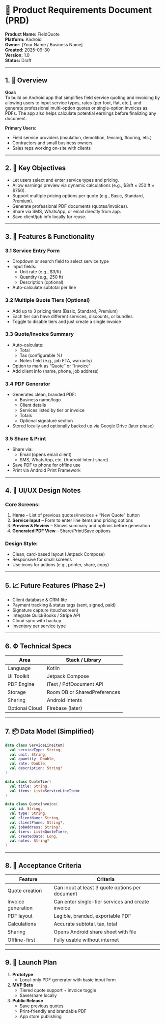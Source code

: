 # 📄 Product Requirements Document (PRD)

**Product Name:** FieldQuote  
**Platform:** Android  
**Owner:** [Your Name / Business Name]  
**Created:** 2025-09-30  
**Version:** 1.0  
**Status:** Draft  

---

## 1. 🧭 Overview

**Goal:**  
To build an Android app that simplifies field service quoting and invoicing by allowing users to input service types, rates (per foot, flat, etc.), and generate professional multi-option quotes or single-option invoices as PDFs. The app also helps calculate potential earnings before finalizing any document.

**Primary Users:**  
- Field service providers (insulation, demolition, fencing, flooring, etc.)  
- Contractors and small business owners  
- Sales reps working on-site with clients  

---

## 2. 🎯 Key Objectives

- Let users select and enter service types and pricing.
- Allow earnings preview via dynamic calculations (e.g., $3/ft × 250 ft = $750).
- Support multiple pricing options per quote (e.g., Basic, Standard, Premium).
- Generate professional PDF documents (quotes/invoices).
- Share via SMS, WhatsApp, or email directly from app.
- Save client/job info locally for reuse.

---

## 3. 🔧 Features & Functionality

### 3.1 Service Entry Form
- Dropdown or search field to select service type
- Input fields:
  - Unit rate (e.g., $3/ft)
  - Quantity (e.g., 250 ft)
  - Description (optional)
- Auto-calculate subtotal per line

### 3.2 Multiple Quote Tiers (Optional)
- Add up to 3 pricing tiers (Basic, Standard, Premium)
- Each tier can have different services, discounts, or bundles
- Toggle to disable tiers and just create a single invoice

### 3.3 Quote/Invoice Summary
- Auto-calculate:
  - Total
  - Tax (configurable %)
  - Notes field (e.g., job ETA, warranty)
- Option to mark as “Quote” or “Invoice”
- Add client info (name, phone, job address)

### 3.4 PDF Generator
- Generates clean, branded PDF:
  - Business name/logo
  - Client details
  - Services listed by tier or invoice
  - Totals
  - Optional signature section
- Stored locally and optionally backed up via Google Drive (later phase)

### 3.5 Share & Print
- Share via:
  - Email (opens email client)
  - SMS, WhatsApp, etc. (Android Intent share)
- Save PDF to phone for offline use
- Print via Android Print Framework

---

## 4. 📲 UI/UX Design Notes

### Core Screens:
1. **Home** – List of previous quotes/invoices + “New Quote” button  
2. **Service Input** – Form to enter line items and pricing options  
3. **Preview & Review** – Shows summary and options before generation  
4. **Generated PDF View** – Share/Print/Save options  

### Design Style:
- Clean, card-based layout (Jetpack Compose)
- Responsive for small screens
- Use icons for actions (e.g., printer, share, copy)

---

## 5. 📈 Future Features (Phase 2+)

- Client database & CRM-lite
- Payment tracking & status tags (sent, signed, paid)
- Signature capture (touchscreen)
- Integrate QuickBooks / Stripe API
- Cloud sync with backup
- Inventory per service type

---

## 6. ⚙️ Technical Specs

| Area           | Stack / Library            |
|----------------|----------------------------|
| Language       | Kotlin                     |
| UI Toolkit     | Jetpack Compose            |
| PDF Engine     | iText / PdfDocument API    |
| Storage        | Room DB or SharedPreferences |
| Sharing        | Android Intents            |
| Optional Cloud | Firebase (later)           |

---

## 7. 📦 Data Model (Simplified)

```kotlin
data class ServiceLineItem(
  val serviceType: String,
  val unit: String,
  val quantity: Double,
  val rate: Double,
  val description: String?
)

data class QuoteTier(
  val title: String,
  val items: List<ServiceLineItem>
)

data class QuoteInvoice(
  val id: String,
  val type: String,
  val clientName: String,
  val clientPhone: String?,
  val jobAddress: String?,
  val tiers: List<QuoteTier>,
  val createdDate: Long,
  val notes: String?
)
```

---

## 8. 🧪 Acceptance Criteria

| Feature                         | Criteria |
|--------------------------------|----------|
| Quote creation                 | Can input at least 3 quote options per document |
| Invoice generation             | Can enter single-tier services and create invoice |
| PDF layout                     | Legible, branded, exportable PDF |
| Calculations                   | Accurate subtotal, tax, total |
| Sharing                        | Opens Android share sheet with file |
| Offline-first                  | Fully usable without internet |

---

## 9. 🚀 Launch Plan

1. **Prototype**  
   - Local-only PDF generator with basic input form  
2. **MVP Beta**  
   - Tiered quote support + invoice toggle  
   - Save/share locally  
3. **Public Release**  
   - Save previous quotes  
   - Print-friendly and brandable PDF  
   - App store publishing  
